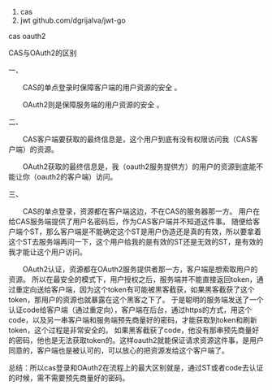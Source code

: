 1. cas
2. jwt  github.com/dgrijalva/jwt-go


cas oauth2

CAS与OAuth2的区别

一、

　　CAS的单点登录时保障客户端的用户资源的安全 。

　　OAuth2则是保障服务端的用户资源的安全 。

二、

　　CAS客户端要获取的最终信息是，这个用户到底有没有权限访问我（CAS客户端）的资源。

　　OAuth2获取的最终信息是，我（oauth2服务提供方）的用户的资源到底能不能让你（oauth2的客户端）访问。

三、

　　CAS的单点登录，资源都在客户端这边，不在CAS的服务器那一方。 用户在给CAS服务端提供了用户名密码后，作为CAS客户端并不知道这件事。 随便给客户端个ST，那么客户端是不能确定这个ST是用户伪造还是真的有效，所以要拿着这个ST去服务端再问一下，这个用户给我的是有效的ST还是无效的ST，是有效的我才能让这个用户访问。

　　OAuth2认证，资源都在OAuth2服务提供者那一方，客户端是想索取用户的资源。 所以在最安全的模式下，用户授权之后，服务端并不能直接返回token，通过重定向送给客户端，因为这个token有可能被黑客截获，如果黑客截获了这个token，那用户的资源也就暴露在这个黑客之下了。 于是聪明的服务端发送了一个认证code给客户端（通过重定向），客户端在后台，通过https的方式，用这个code，以及另一串客户端和服务端预先商量好的密码，才能获取到token和刷新token，这个过程是非常安全的。 如果黑客截获了code，他没有那串预先商量好的密码，他也是无法获取token的。这样oauth2就能保证请求资源这件事，是用户同意的，客户端也是被认可的，可以放心的把资源发给这个客户端了。

总结：所以cas登录和OAuth2在流程上的最大区别就是，通过ST或者code去认证的时候，需不需要预先商量好的密码。
